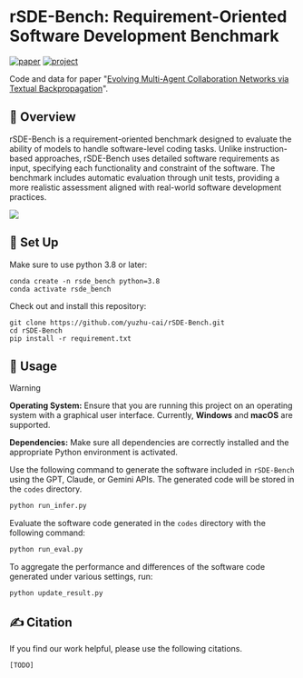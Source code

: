 # rSDE-Bench: Requirement-Oriented Software Development Benchmark

[![paper](https://img.shields.io/badge/arXiv-Paper-<COLOR>.svg)](https://arxiv.org)
[![project](https://img.shields.io/badge/project-Page-blue)](https://yuzhu-cai.github.io/rSDE-Bench/)

Code and data for paper "[Evolving Multi-Agent Collaboration Networks via Textual Backpropagation](https://arxiv.org)".

## 👋 Overview
rSDE-Bench is a requirement-oriented benchmark designed to evaluate the ability of models to handle software-level coding tasks. Unlike instruction-based approaches, rSDE-Bench uses detailed software requirements as input, specifying each functionality and constraint of the software. The benchmark includes automatic evaluation through unit tests, providing a more realistic assessment aligned with real-world software development practices.

<img src="static/images/evaluation.jpg">


## 🚀 Set Up

Make sure to use python 3.8 or later:
```
conda create -n rsde_bench python=3.8
conda activate rsde_bench
```

Check out and install this repository:
```
git clone https://github.com/yuzhu-cai/rSDE-Bench.git
cd rSDE-Bench
pip install -r requirement.txt
```

## 💽 Usage
> [!WARNING]
> **Operating System:** Ensure that you are running this project on an operating system with a graphical user interface. Currently, **Windows** and **macOS** are supported.
> 
> **Dependencies:** Make sure all dependencies are correctly installed and the appropriate Python environment is activated.

Use the following command to generate the software included in `rSDE-Bench` using the GPT, Claude, or Gemini APIs. The generated code will be stored in the `codes` directory.

```bash
python run_infer.py
```

Evaluate the software code generated in the `codes` directory with the following command:

```bash
python run_eval.py
```

To aggregate the performance and differences of the software code generated under various settings, run:

```
python update_result.py
```


## ✍️ Citation

If you find our work helpful, please use the following citations.

```
[TODO]
```